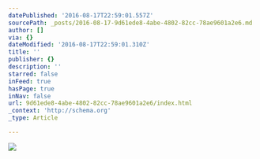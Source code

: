 ```yaml
---
datePublished: '2016-08-17T22:59:01.557Z'
sourcePath: _posts/2016-08-17-9d61ede8-4abe-4802-82cc-78ae9601a2e6.md
author: []
via: {}
dateModified: '2016-08-17T22:59:01.310Z'
title: ''
publisher: {}
description: ''
starred: false
inFeed: true
hasPage: true
inNav: false
url: 9d61ede8-4abe-4802-82cc-78ae9601a2e6/index.html
_context: 'http://schema.org'
_type: Article

---
```

![](https://the-grid-user-content.s3-us-west-2.amazonaws.com/1880885d-8acc-4de8-ba9a-7041ed69a011.png)